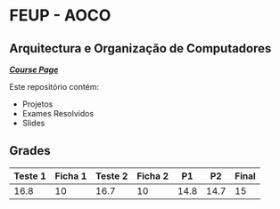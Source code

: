# FEUP - AOCO 

## Arquitectura e Organização de Computadores


[***Course Page***](https://sigarra.up.pt/feup/pt/ucurr_geral.ficha_uc_view?pv_ocorrencia_id=419985)


Este repositório contém:
- Projetos
- Exames Resolvidos
- Slides

## Grades

| Teste 1 | Ficha 1 | Teste 2 | Ficha 2 | P1 | P2 | Final |
|---|---|---|---|---|---|---|
| 16.8 | 10 | 16.7 | 10 | 14.8 |14.7|15|
